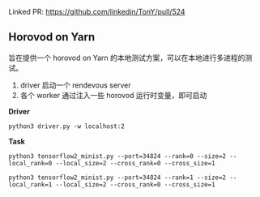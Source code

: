 Linked PR: https://github.com/linkedin/TonY/pull/524
## Horovod on Yarn
旨在提供一个 horovod on Yarn 的本地测试方案，可以在本地进行多进程的测试。

1. driver 启动一个 rendevous server 
2. 各个 worker 通过注入一些 horovod 运行时变量，即可启动

__Driver__
```
python3 driver.py -w localhost:2
```

__Task__
```
python3 tensorflow2_minist.py --port=34824 --rank=0 --size=2 --local_rank=0 --local_size=2 --cross_rank=0 --cross_size=1  
```

```
python3 tensorflow2_minist.py --port=34824 --rank=1 --size=2 --local_rank=1 --local_size=2 --cross_rank=0 --cross_size=1
```